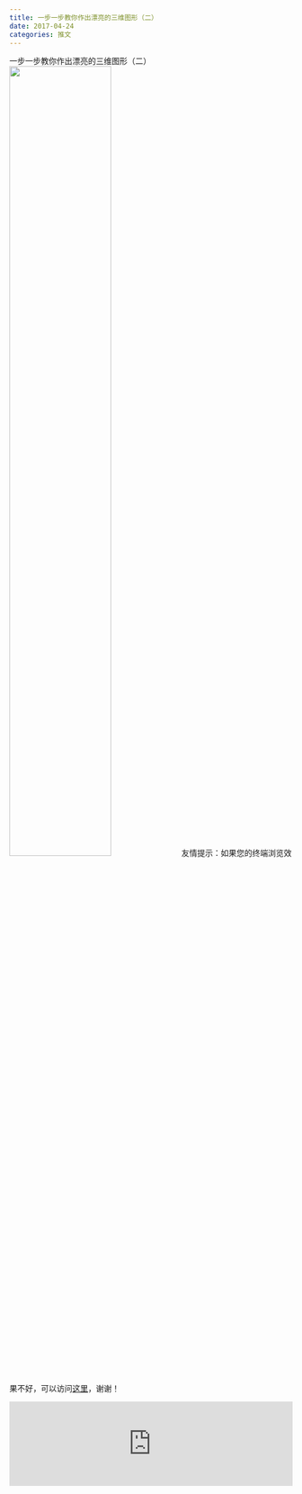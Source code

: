 ```yaml
---
title: 一步一步教你作出漂亮的三维图形（二）
date: 2017-04-24
categories: 推文
---
```

一步一步教你作出漂亮的三维图形（二）
<img src="http://mmbiz.qpic.cn/mmbiz_jpg/ACviaWTBFxhZyEVz2g1yVeIdB1jHoMicnkeyWKt5awy36hWW9S9NRMOdq5RzEI5IWSpibcFcKdZlHENsDhxbtPfVQ/0?wx_fmt.jpeg" style="width: 60%; height: auto;"/><!--more-->
友情提示：如果您的终端浏览效果不好，可以访问[这里](https://stata-club.github.io/stata_article/2017-04-24.html)，谢谢！
<iframe src="https://stata-club.github.io/stata_article/2017-04-24.html" id="iframepage" frameborder="0" scrolling="no" marginheight="0" marginwidth="0" width="100%" onLoad="iFrameHeight()"></iframe>
<script type="text/javascript" language="javascript">
function iFrameHeight() {
var ifm= document.getElementById("iframepage");
var subWeb = document.frames ? document.frames["iframepage"].document : ifm.contentDocument;   
if(ifm != null && subWeb != null) {
 ifm.height = subWeb.body.scrollHeight;
} 
} 
</script> 